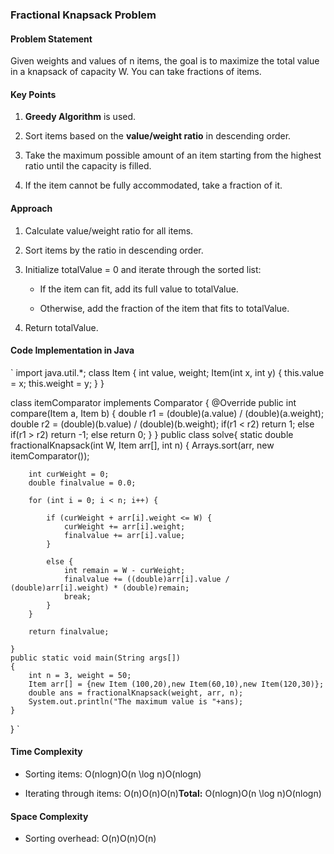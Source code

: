 ### **Fractional Knapsack Problem**

#### **Problem Statement**

Given weights and values of n items, the goal is to maximize the total value in a knapsack of capacity W. You can take fractions of items.

#### **Key Points**

1.  **Greedy Algorithm** is used.
    
2.  Sort items based on the **value/weight ratio** in descending order.
    
3.  Take the maximum possible amount of an item starting from the highest ratio until the capacity is filled.
    
4.  If the item cannot be fully accommodated, take a fraction of it.
    

#### **Approach**

1.  Calculate value/weight ratio for all items.
    
2.  Sort items by the ratio in descending order.
    
3.  Initialize totalValue = 0 and iterate through the sorted list:
    
    *   If the item can fit, add its full value to totalValue.
        
    *   Otherwise, add the fraction of the item that fits to totalValue.
        
4.  Return totalValue.
    

#### **Code Implementation in Java**

`  import java.util.*;
class Item {
  int value, weight;
  Item(int x, int y) {
    this.value = x;
    this.weight = y;
  }
}

class itemComparator implements Comparator<Item>
{
    @Override
    public int compare(Item a, Item b) 
    {
        double r1 = (double)(a.value) / (double)(a.weight); 
        double r2 = (double)(b.value) / (double)(b.weight); 
        if(r1 < r2) return 1; 
        else if(r1 > r2) return -1; 
        else return 0; 
    }
}
public class solve{
    static double fractionalKnapsack(int W, Item arr[], int n) {
        Arrays.sort(arr, new itemComparator()); 
        
        int curWeight = 0; 
        double finalvalue = 0.0; 
        
        for (int i = 0; i < n; i++) {
       
            if (curWeight + arr[i].weight <= W) {
                curWeight += arr[i].weight;
                finalvalue += arr[i].value;
            }
     
            else {
                int remain = W - curWeight;
                finalvalue += ((double)arr[i].value / (double)arr[i].weight) * (double)remain;
                break;
            }
        }
     
        return finalvalue;
        
    }
    public static void main(String args[])
    {
        int n = 3, weight = 50;
        Item arr[] = {new Item (100,20),new Item(60,10),new Item(120,30)};
        double ans = fractionalKnapsack(weight, arr, n);
        System.out.println("The maximum value is "+ans);
    }
}  `

#### **Time Complexity**

*   Sorting items: O(nlog⁡n)O(n \\log n)O(nlogn)
    
*   Iterating through items: O(n)O(n)O(n)**Total:** O(nlog⁡n)O(n \\log n)O(nlogn)
    

#### **Space Complexity**

*   Sorting overhead: O(n)O(n)O(n)
